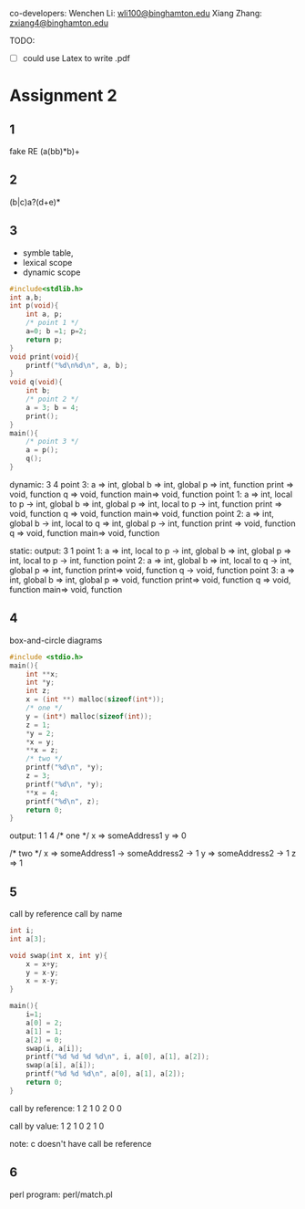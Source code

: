 co-developers:
Wenchen Li: wli100@binghamton.edu
Xiang Zhang: zxiang4@binghamton.edu

TODO:
- [ ] could use Latex to write .pdf

# Assignment 2

## 1
fake RE
(a(bb)*b)+

## 2
(b|c)a?(d+e)*

## 3
- symble table,
- lexical scope
- dynamic scope
```C
#include<stdlib.h>
int a,b;
int p(void){
    int a, p;
    /* point 1 */
    a=0; b =1; p=2;
    return p;
}
void print(void){
    printf("%d\n%d\n", a, b);
}
void q(void){
    int b;
    /* point 2 */
    a = 3; b = 4;
    print();
}
main(){
    /* point 3 */
    a = p();
    q();
}
```
dynamic:
3
4
    point 3:
        a   => int, global
        b   => int, global
        p   => int, function
        print => void, function
        q   => void, function
        main=> void, function
    point 1:
        a   => int, local to p
            -> int, global
        b   => int, global
        p   => int, local to p
            -> int, function
        print => void, function
        q   => void, function
        main=> void, function
    point 2:
        a   => int, global
        b   -> int, local to q
            => int, global
        p   -> int, function
        print => void, function
        q   => void, function
        main=> void, function

static:
output:
3
1
    point 1:
        a   => int, local to p
            -> int, global
        b   => int, global
        p   => int, local to p
            -> int, function
    point 2:
        a   => int, global
        b   => int, local to q
            -> int, global
        p   => int, function
        print=> void, function
        q   -> void, function
    point 3:
        a   => int, global
        b   => int, global
        p   => void, function
        print=> void, function
        q   => void, function
        main=> void, function


## 4
box-and-circle diagrams
```C
#include <stdio.h>
main(){
    int **x;
    int *y;
    int z;
    x = (int **) malloc(sizeof(int*));
    /* one */
    y = (int*) malloc(sizeof(int));
    z = 1;
    *y = 2;
    *x = y;
    **x = z;
    /* two */
    printf("%d\n", *y);
    z = 3;
    printf("%d\n", *y);
    **x = 4;
    printf("%d\n", z);
    return 0;
}
```
output:
1
1
4
/* one */
x => someAddress1
y => 0

/* two */
x => someAddress1 -> someAddress2 -> 1
y => someAddress2 -> 1
z => 1

## 5
call by reference
call by name
```C
int i;
int a[3];

void swap(int x, int y){
    x = x+y;
    y = x-y;
    x = x-y;
}

main(){
    i=1;
    a[0] = 2;
    a[1] = 1;
    a[2] = 0;
    swap(i, a[i]);
    printf("%d %d %d %d\n", i, a[0], a[1], a[2]);
    swap(a[i], a[i]);
    printf("%d %d %d\n", a[0], a[1], a[2]);
    return 0;
}
```
call by reference:
1 2 1 0
2 0 0

call by value:
1 2 1 0
2 1 0

note: c doesn't have call be reference

## 6
perl program: perl/match.pl
